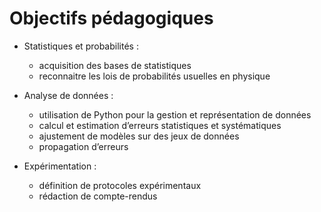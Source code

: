 # Objectifs pédagogiques

- Statistiques et probabilités :
  - acquisition des bases de statistiques
  - reconnaitre les lois de probabilités usuelles en physique

- Analyse de données :
  - utilisation de Python pour la gestion et représentation de données
  - calcul et estimation d’erreurs statistiques et systématiques
  - ajustement de modèles sur des jeux de données
  - propagation d’erreurs

- Expérimentation :
  - définition de protocoles expérimentaux
  - rédaction de compte-rendus